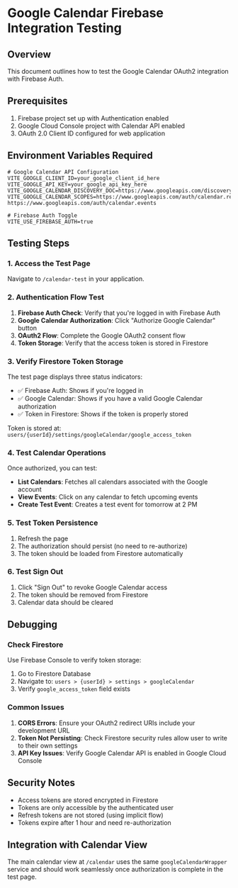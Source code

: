 # Google Calendar Firebase Integration Testing

## Overview
This document outlines how to test the Google Calendar OAuth2 integration with Firebase Auth.

## Prerequisites
1. Firebase project set up with Authentication enabled
2. Google Cloud Console project with Calendar API enabled
3. OAuth 2.0 Client ID configured for web application

## Environment Variables Required
```env
# Google Calendar API Configuration
VITE_GOOGLE_CLIENT_ID=your_google_client_id_here
VITE_GOOGLE_API_KEY=your_google_api_key_here
VITE_GOOGLE_CALENDAR_DISCOVERY_DOC=https://www.googleapis.com/discovery/v1/apis/calendar/v3/rest
VITE_GOOGLE_CALENDAR_SCOPES=https://www.googleapis.com/auth/calendar.readonly https://www.googleapis.com/auth/calendar.events

# Firebase Auth Toggle
VITE_USE_FIREBASE_AUTH=true
```

## Testing Steps

### 1. Access the Test Page
Navigate to `/calendar-test` in your application.

### 2. Authentication Flow Test
1. **Firebase Auth Check**: Verify that you're logged in with Firebase Auth
2. **Google Calendar Authorization**: Click "Authorize Google Calendar" button
3. **OAuth2 Flow**: Complete the Google OAuth2 consent flow
4. **Token Storage**: Verify that the access token is stored in Firestore

### 3. Verify Firestore Token Storage
The test page displays three status indicators:
- ✅ Firebase Auth: Shows if you're logged in
- ✅ Google Calendar: Shows if you have a valid Google Calendar authorization
- ✅ Token in Firestore: Shows if the token is properly stored

Token is stored at: `users/{userId}/settings/googleCalendar/google_access_token`

### 4. Test Calendar Operations
Once authorized, you can test:
- **List Calendars**: Fetches all calendars associated with the Google account
- **View Events**: Click on any calendar to fetch upcoming events
- **Create Test Event**: Creates a test event for tomorrow at 2 PM

### 5. Test Token Persistence
1. Refresh the page
2. The authorization should persist (no need to re-authorize)
3. The token should be loaded from Firestore automatically

### 6. Test Sign Out
1. Click "Sign Out" to revoke Google Calendar access
2. The token should be removed from Firestore
3. Calendar data should be cleared

## Debugging

### Check Firestore
Use Firebase Console to verify token storage:
1. Go to Firestore Database
2. Navigate to: `users > {userId} > settings > googleCalendar`
3. Verify `google_access_token` field exists

### Common Issues
1. **CORS Errors**: Ensure your OAuth2 redirect URIs include your development URL
2. **Token Not Persisting**: Check Firestore security rules allow user to write to their own settings
3. **API Key Issues**: Verify Google Calendar API is enabled in Google Cloud Console

## Security Notes
- Access tokens are stored encrypted in Firestore
- Tokens are only accessible by the authenticated user
- Refresh tokens are not stored (using implicit flow)
- Tokens expire after 1 hour and need re-authorization

## Integration with Calendar View
The main calendar view at `/calendar` uses the same `googleCalendarWrapper` service and should work seamlessly once authorization is complete in the test page.